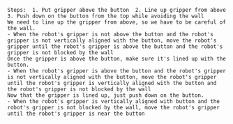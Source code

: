 
    Steps:  1. Put gripper above the button  2. Line up gripper from above  3. Push down on the button from the top while avoiding the wall
    We need to line up the gripper from above, so we have to be careful of the wall.
    - When the robot's gripper is not above the button and the robot's gripper is not vertically aligned with the button, move the robot's gripper until the robot's gripper is above the button and the robot's gripper is not blocked by the wall
    Once the gripper is above the button, make sure it's lined up with the button.
    - When the robot's gripper is above the button and the robot's gripper is not vertically aligned with the button, move the robot's gripper until the robot's gripper is vertically aligned with the button and the robot's gripper is not blocked by the wall
    Now that the gripper is lined up, just push down on the button.
    - When the robot's gripper is vertically aligned with button and the robot's gripper is not blocked by the wall, move the robot's gripper until the robot's gripper is near the button